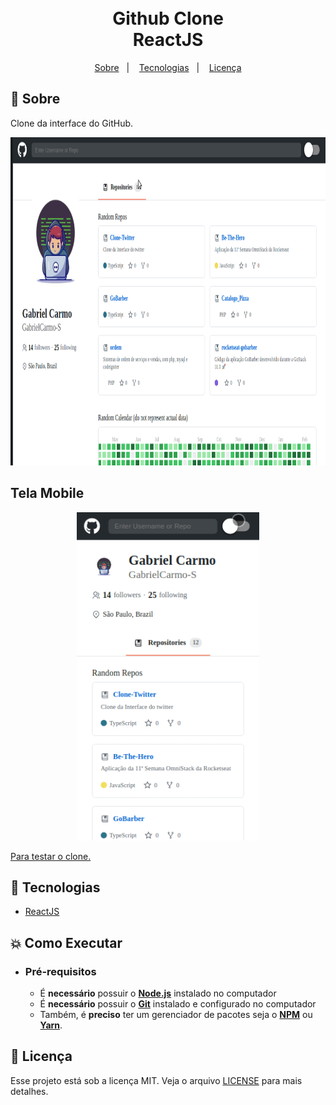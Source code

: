 <h1 align="center">
    <br>Github Clone<br/>
        ReactJS
</h1>

<p align="center">
  <a href="#bookmark-sobre">Sobre</a>&nbsp;&nbsp;&nbsp;|&nbsp;&nbsp;&nbsp;
  <a href="#rocket-tecnologias">Tecnologias</a>&nbsp;&nbsp;&nbsp;|&nbsp;&nbsp;&nbsp;
  <a href="#memo-licença">Licença</a>
</p>

## :bookmark: Sobre

Clone da interface do GitHub.

<div align="center">
  <img alt="demo-web" height="525" width="100%" src="./github/m1.gif" />
</div>




## Tela Mobile
<div align="center">
  <img alt="demo-mobile" height="525" src="./github/m2.gif" />
</div>

<a href="https://github-clone-gabrielcarmo-s.netlify.app" align="center">Para testar o clone.</a>

## :rocket: Tecnologias
-  [ReactJS](https://reactjs.org/)

## :boom: Como Executar

- ### **Pré-requisitos**

  - É **necessário** possuir o **[Node.js](https://nodejs.org/en/)** instalado no computador
  - É **necessário** possuir o **[Git](https://git-scm.com/)** instalado e configurado no computador
  - Também, é **preciso** ter um gerenciador de pacotes seja o **[NPM](https://www.npmjs.com/)** ou **[Yarn](https://yarnpkg.com/)**.

## :memo: Licença

Esse projeto está sob a licença MIT. Veja o arquivo [LICENSE](LICENSE.md) para mais detalhes.